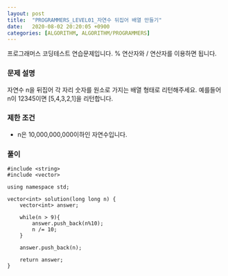 ```yaml
---
layout: post
title:  "PROGRAMMERS_LEVEL01_자연수 뒤집어 배열 만들기"
date:   2020-08-02 20:20:05 +0900
categories: [ALGORITHM, ALGORITHM/PROGRAMMERS]
---
```


프로그래머스 코딩테스트 연습문제입니다. % 연산자와 / 연산자를 이용하면 됩니다.

### 문제 설명
자연수 n을 뒤집어 각 자리 숫자를 원소로 가지는 배열 형태로 리턴해주세요. 예를들어 n이 12345이면 [5,4,3,2,1]을 리턴합니다.

### 제한 조건
- n은 10,000,000,000이하인 자연수입니다.


### 풀이

```
#include <string>
#include <vector>

using namespace std;

vector<int> solution(long long n) {
    vector<int> answer;

    while(n > 9){
        answer.push_back(n%10);
        n /= 10;
    }

    answer.push_back(n);

    return answer;
}
```

